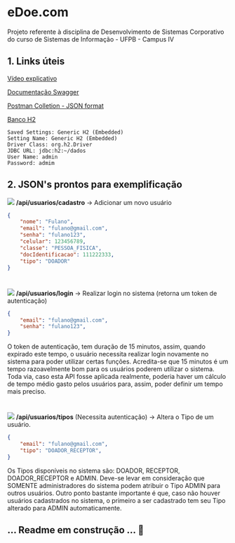 # eDoe.com
Projeto referente à disciplina de Desenvolvimento de Sistemas Corporativo do curso de Sistemas de Informação - UFPB - Campus IV


## 1. Links úteis
[Vídeo explicativo](https://youtube.com)

[Documentação Swagger](https://edoe-api.herokuapp.com/swagger-ui.html)

[Postman Colletion - JSON format](https://www.getpostman.com/collections/075d5afe1b7f0ef552ed)

[Banco H2](https://edoe-api.herokuapp.com/h2)
```
Saved Settings: Generic H2 (Embedded)
Setting Name: Generic H2 (Embedded)
Driver Class: org.h2.Driver
JDBC URL: jdbc:h2:~/dados
User Name: admin
Password: admim
```

## 2. JSON's prontos para exemplificação
<img src="https://imgur.com/QyqvoZz.png"> **/api/usuarios/cadastro** -> Adicionar um novo usuário

```json
{
    "nome": "Fulano",
    "email": "fulano@gmail.com",
    "senha": "fulano123",
    "celular": 123456789,
    "classe": "PESSOA_FISICA",
    "docIdentificacao": 111222333,
    "tipo": "DOADOR"
}
```
#

<img src="https://imgur.com/QyqvoZz.png"> **/api/usuarios/login** -> Realizar login no sistema (retorna um  token de autenticação)

```json
{
    "email": "fulano@gmail.com",
    "senha": "fulano123",
}
```
O token de autenticação, tem duração de 15 minutos, assim, quando expirado este tempo, o usuário necessita realizar login novamente no sistema para poder utilizar certas funções. Acredita-se que 15 minutos é um tempo razoavelmente bom para os usuários poderem utilizar o sistema. Toda via, caso esta API fosse aplicada realmente, poderia haver um cálculo de tempo médio gasto pelos usuários para, assim, poder definir um tempo mais preciso.

#

<img src="https://imgur.com/QyqvoZz.png"> **/api/usuarios/tipos** (Necessita autenticação) -> Altera o Tipo  de um usuário.

```json
{
    "email": "fulano@gmail.com",
    "tipo": "DOADOR_RECEPTOR",
}
```
Os Tipos disponíveis no sistema são: DOADOR, RECEPTOR, DOADOR_RECEPTOR e ADMIN. Deve-se levar em consideração que SOMENTE administradores do sistema podem atribuir o Tipo ADMIN para outros usuários. Outro ponto bastante importante é que, caso não houver usuários cadastrados no sistema, o primeiro a ser cadastrado tem seu Tipo alterado para ADMIN automaticamente.


## ... Readme em construção ... 🚧
